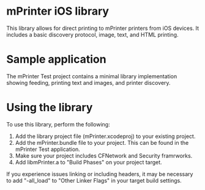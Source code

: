 mPrinter iOS library
====================

This library allows for direct printing to mPrinter printers from iOS devices.  It includes a basic discovery protocol, image, text, and HTML printing.

Sample application
==================

The mPrinter Test project contains a minimal library implementation showing feeding, printing text and images, and printer discovery.

Using the library
=================

To use this library, perform the following:

1. Add the library project file (mPrinter.xcodeproj) to your existing project.
2. Add the mPrinter.bundle file to your project.  This can be found in the mPrinter Test application.
3. Make sure your project includes CFNetwork and Security framrworks.
4. Add libmPrinter.a to "Build Phases" on your project target.

If you experience issues linking or including headers, it may be necessary to add "-all_load" to "Other Linker Flags" in your target build settings.
